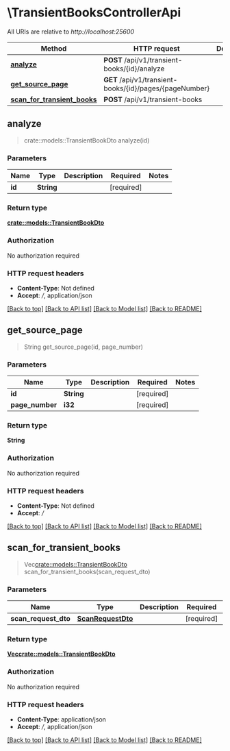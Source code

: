 # \TransientBooksControllerApi

All URIs are relative to *http://localhost:25600*

Method | HTTP request | Description
------------- | ------------- | -------------
[**analyze**](TransientBooksControllerApi.md#analyze) | **POST** /api/v1/transient-books/{id}/analyze | 
[**get_source_page**](TransientBooksControllerApi.md#get_source_page) | **GET** /api/v1/transient-books/{id}/pages/{pageNumber} | 
[**scan_for_transient_books**](TransientBooksControllerApi.md#scan_for_transient_books) | **POST** /api/v1/transient-books | 



## analyze

> crate::models::TransientBookDto analyze(id)


### Parameters


Name | Type | Description  | Required | Notes
------------- | ------------- | ------------- | ------------- | -------------
**id** | **String** |  | [required] |

### Return type

[**crate::models::TransientBookDto**](TransientBookDto.md)

### Authorization

No authorization required

### HTTP request headers

- **Content-Type**: Not defined
- **Accept**: */*, application/json

[[Back to top]](#) [[Back to API list]](../README.md#documentation-for-api-endpoints) [[Back to Model list]](../README.md#documentation-for-models) [[Back to README]](../README.md)


## get_source_page

> String get_source_page(id, page_number)


### Parameters


Name | Type | Description  | Required | Notes
------------- | ------------- | ------------- | ------------- | -------------
**id** | **String** |  | [required] |
**page_number** | **i32** |  | [required] |

### Return type

**String**

### Authorization

No authorization required

### HTTP request headers

- **Content-Type**: Not defined
- **Accept**: */*

[[Back to top]](#) [[Back to API list]](../README.md#documentation-for-api-endpoints) [[Back to Model list]](../README.md#documentation-for-models) [[Back to README]](../README.md)


## scan_for_transient_books

> Vec<crate::models::TransientBookDto> scan_for_transient_books(scan_request_dto)


### Parameters


Name | Type | Description  | Required | Notes
------------- | ------------- | ------------- | ------------- | -------------
**scan_request_dto** | [**ScanRequestDto**](ScanRequestDto.md) |  | [required] |

### Return type

[**Vec<crate::models::TransientBookDto>**](TransientBookDto.md)

### Authorization

No authorization required

### HTTP request headers

- **Content-Type**: application/json
- **Accept**: */*, application/json

[[Back to top]](#) [[Back to API list]](../README.md#documentation-for-api-endpoints) [[Back to Model list]](../README.md#documentation-for-models) [[Back to README]](../README.md)

